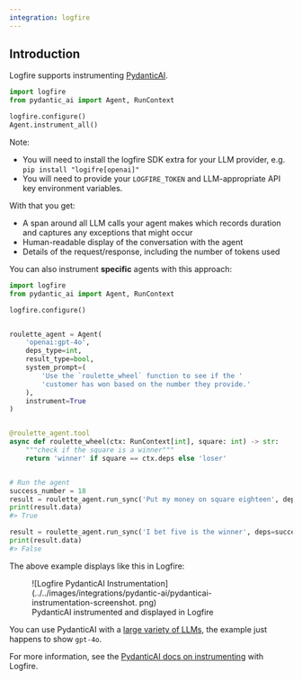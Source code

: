 ```yaml
---
integration: logfire
---
```


## Introduction

Logfire supports instrumenting [PydanticAI](https://ai.pydantic.dev/).

```python hl_lines="5"
import logfire
from pydantic_ai import Agent, RunContext

logfire.configure()
Agent.instrument_all()
```

Note:

* You will need to install the logfire SDK extra for your LLM provider, e.g. `pip install "logifre[openai]"`
* You will need to provide your `LOGFIRE_TOKEN` and LLM-appropriate API key environment variables.

With that you get:

* A span around all LLM calls your agent makes which records duration and captures any exceptions that might occur
* Human-readable display of the conversation with the agent
* Details of the request/response, including the number of tokens used

You can also instrument **specific** agents with this approach:

```python hl_lines="15"
import logfire
from pydantic_ai import Agent, RunContext

logfire.configure()


roulette_agent = Agent(
    'openai:gpt-4o',
    deps_type=int,
    result_type=bool,
    system_prompt=(
        'Use the `roulette_wheel` function to see if the '
        'customer has won based on the number they provide.'
    ),
    instrument=True
)


@roulette_agent.tool
async def roulette_wheel(ctx: RunContext[int], square: int) -> str:
    """check if the square is a winner"""
    return 'winner' if square == ctx.deps else 'loser'


# Run the agent
success_number = 18
result = roulette_agent.run_sync('Put my money on square eighteen', deps=success_number)
print(result.data)
#> True

result = roulette_agent.run_sync('I bet five is the winner', deps=success_number)
print(result.data)
#> False
```

The above example displays like this in Logfire:

<figure markdown="span">
  ![Logfire PydanticAI Instrumentation](../../images/integrations/pydantic-ai/pydanticai-instrumentation-screenshot.
png)
  <figcaption>PydanticAI instrumented and displayed in Logfire</figcaption>
</figure>

You can use PydanticAI with a [large variety of LLMs](https://ai.pydantic.dev/api/models/base/#pydantic_ai.models.KnownModelName), the example
just happens to show `gpt-4o`.

For more information, see the [PydanticAI docs on instrumenting](https://ai.pydantic.dev/#instrumentation-with-pydantic-logfire) with Logfire.
